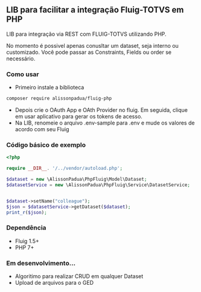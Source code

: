 ## LIB para facilitar a integração Fluig-TOTVS em PHP

LIB para integração via REST com FLUIG-TOTVS utilizando PHP.

No momento é possivel apenas conusltar um dataset, seja interno ou customizado. Você pode passar as Constraints, Fields ou order se necessário.

### Como usar

- Primeiro instale a biblioteca

 ```bash
composer require alissonpadua/fluig-php
 ```
- Depois crie o OAuth App e OAth Provider no fluig. Em seguida, clique em usar aplicativo para gerar os tokens de acesso.
- Na LIB, renomeie o arquivo .env-sample para .env e mude os valores de acordo com seu Fluig

### Código básico de exemplo

```php
<?php

require __DIR__. '/../vendor/autoload.php';

$dataset = new \AlissonPadua\PhpFluig\Model\Dataset;
$datasetService = new \AlissonPadua\PhpFluig\Service\DatasetService;


$dataset->setName("colleague");
$json = $datasetService->getDataset($dataset);
print_r($json);
```

### Dependência

 - Fluig 1.5+
 - PHP 7+

### Em desenvolvimento...

- Algoritimo para realizar CRUD em qualquer Dataset
- Upload de arquivos para o GED